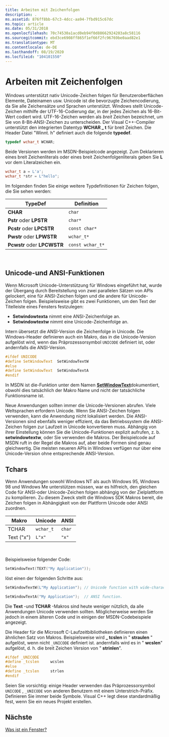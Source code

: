 ```yaml
---
title: Arbeiten mit Zeichenfolgen
description: .
ms.assetid: 876ff8bb-67c3-4dcc-aa94-7fbd915c67dc
ms.topic: article
ms.date: 05/31/2018
ms.openlocfilehash: 70c74530a1acd0eb94f0d88662924203a8c58116
ms.sourcegitcommit: ebd3ce6908ff865f1ef66f2fc96769be0aad82e1
ms.translationtype: MT
ms.contentlocale: de-DE
ms.lasthandoff: 08/19/2020
ms.locfileid: "104101550"
---
```

# <a name="working-with-strings"></a>Arbeiten mit Zeichenfolgen

Windows unterstützt nativ Unicode-Zeichen folgen für Benutzeroberflächen Elemente, Dateinamen usw. Unicode ist die bevorzugte Zeichencodierung, da Sie alle Zeichensätze und Sprachen unterstützt. Windows stellt Unicode-Zeichen mithilfe der UTF-16-Codierung dar, in der jedes Zeichen als 16-Bit-Wert codiert wird. UTF-16-Zeichen werden als *breit* Zeichen bezeichnet, um Sie von 8-Bit-ANSI-Zeichen zu unterscheiden. Der Visual C++-Compiler unterstützt den integrierten Datentyp **WCHAR \_ t** für breit Zeichen. Die Header Datei "Winnt. h" definiert auch die folgende **typedef**.


```C++
typedef wchar_t WCHAR;
```



Beide Versionen werden im MSDN-Beispielcode angezeigt. Zum Deklarieren eines breit Zeichenliterals oder eines breit Zeichenfolgenliterals geben Sie **L** vor dem Literalzeichen ein.


```C++
wchar_t a = L'a';
wchar_t *str = L"hello";
```



Im folgenden finden Sie einige weitere Typdefinitionen für Zeichen folgen, die Sie sehen werden:



| TypeDef                   | Definition       |
|---------------------------|------------------|
| **CHAR**                  | `char`           |
| **Pstr** oder **LPSTR**     | `char*`          |
| **Pcstr** oder **LPCSTR**   | `const char*`    |
| **Pwstr** oder **LPWSTR**   | `wchar_t*`       |
| **Pcwstr** oder **LPCWSTR** | `const wchar_t*` |



 

## <a name="unicode-and-ansi-functions"></a>Unicode-und ANSI-Funktionen

Wenn Microsoft Unicode-Unterstützung für Windows eingeführt hat, wurde der Übergang durch Bereitstellung von zwei parallelen Sätzen von APIs gelockert, eine für ANSI-Zeichen folgen und die andere für Unicode-Zeichen folgen. Beispielsweise gibt es zwei Funktionen, um den Text der Titelleiste eines Fensters festzulegen:

-   **Setwindowtexta** nimmt eine ANSI-Zeichenfolge an.
-   **Setwindowtextw** nimmt eine Unicode-Zeichenfolge an.

Intern übersetzt die ANSI-Version die Zeichenfolge in Unicode. Die Windows-Header definieren auch ein Makro, das in die Unicode-Version aufgelöst wird, wenn das Präprozessorsymbol `UNICODE` definiert ist, oder andernfalls die ANSI-Version.


```C++
#ifdef UNICODE
#define SetWindowText  SetWindowTextW
#else
#define SetWindowText  SetWindowTextA
#endif 
```



In MSDN ist die-Funktion unter dem Namen [**SetWindowText**](/windows/desktop/api/winuser/nf-winuser-setwindowtexta)dokumentiert, obwohl dies tatsächlich der Makro Name und nicht der tatsächliche Funktionsname ist.

Neue Anwendungen sollten immer die Unicode-Versionen abrufen. Viele Weltsprachen erfordern Unicode. Wenn Sie ANSI-Zeichen folgen verwenden, kann die Anwendung nicht lokalisiert werden. Die ANSI-Versionen sind ebenfalls weniger effizient, da das Betriebssystem die ANSI-Zeichen folgen zur Laufzeit in Unicode konvertieren muss. Abhängig von ihrer Einstellung können Sie die Unicode-Funktionen explizit aufrufen, z. b. **setwindowtextw**, oder Sie verwenden die Makros. Der Beispielcode auf MSDN ruft in der Regel die Makros auf, aber beide Formen sind genau gleichwertig. Die meisten neueren APIs in Windows verfügen nur über eine Unicode-Version ohne entsprechende ANSI-Version.

## <a name="tchars"></a>Tchars

Wenn Anwendungen sowohl Windows NT als auch Windows 95, Windows 98 und Windows Me unterstützen müssen, war es hilfreich, den gleichen Code für ANSI-oder Unicode-Zeichen folgen abhängig von der Zielplattform zu kompilieren. Zu diesem Zweck stellt die Windows SDK Makros bereit, die Zeichen folgen in Abhängigkeit von der Plattform Unicode oder ANSI zuordnen.



| Makro     | Unicode   | ANSI   |
|-----------|-----------|--------|
| TCHAR     | `wchar_t` | `char` |
| Text ("x") | `L"x"`    | `"x"`  |



 

Beispielsweise folgender Code:


```C++
SetWindowText(TEXT("My Application"));
```



löst einen der folgenden Schritte aus:


```C++
SetWindowTextW(L"My Application"); // Unicode function with wide-character string.

SetWindowTextA("My Application");  // ANSI function.
```



Die **Text** -und **TCHAR** -Makros sind heute weniger nützlich, da alle Anwendungen Unicode verwenden sollten. Möglicherweise werden Sie jedoch in einem älteren Code und in einigen der MSDN-Codebeispiele angezeigt.

Die Header für die Microsoft C-Laufzeitbibliotheken definieren einen ähnlichen Satz von Makros. Beispielsweise wird **\_ tcslen** in " **straulen** " aufgelöst, wenn nicht `_UNICODE` definiert ist. andernfalls wird es in " **wcslen**" aufgelöst, d. h. die breit Zeichen Version von " **strinlen**".


```C++
#ifdef _UNICODE
#define _tcslen     wcslen
#else
#define _tcslen     strlen
#endif 
```



Seien Sie vorsichtig: einige Header verwenden das Präprozessorsymbol `UNICODE` , `_UNICODE` von anderen Benutzern mit einem Unterstrich-Präfix. Definieren Sie immer beide Symbole. Visual C++ legt diese standardmäßig fest, wenn Sie ein neues Projekt erstellen.

## <a name="next"></a>Nächste

[Was ist ein Fenster?](what-is-a-window-.md)

 

 